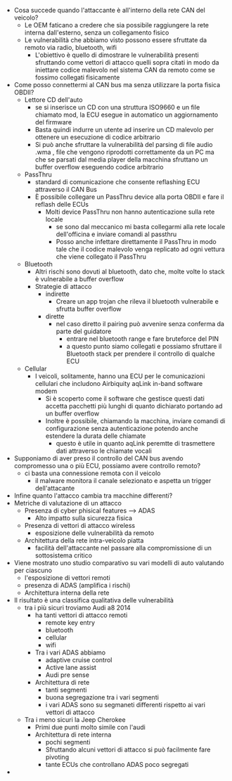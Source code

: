 - Cosa succede quando l'attaccante è all'interno della rete CAN del veicolo?
	- Le OEM faticano a credere che sia possibile raggiungere la rete interna dall'esterno, senza un collegamento fisico
	- Le vulnerabilità che abbiamo visto possono essere sfruttate da remoto via radio, bluetooth, wifi
		- L'obiettivo è quello di dimostrare le vulnerabilità presenti sfruttando come vettori di attacco quelli sopra citati in modo da iniettare codice malevolo nel sistema CAN da remoto come se fossimo collegati fisicamente
- Come posso connettermi al CAN bus ma senza utilizzare la porta fisica OBDII?
	- Lettore CD dell'auto
		- se si inserisce un CD con una struttura ISO9660 e un file chiamato mod, la ECU esegue in automatico un aggiornamento del firmware
		- Basta quindi indurre un utente ad inserire un CD malevolo per ottenere un esecuzione di codice arbitrario
		- Si può anche sfruttare la vulnerabilità del parsing di file audio .wma , file che vengono riprodotti correttamente da un PC ma che se parsati dal media player della macchina sfruttano un buffer overflow eseguendo codice arbitrario
	- PassThru
		- standard di comunicazione che consente reflashing ECU attraverso il CAN Bus
		- È possibile collegare un PassThru device alla porta OBDII e fare il reflash delle ECUs
			- Molti device PassThru non hanno autenticazione sulla rete locale
				- se sono dal meccanico mi basta collegarmi alla rete locale dell'officina e inviare comandi al passthru
				- Posso anche infettare direttamente il PassThru in modo tale che il codice malevolo venga replicato ad ogni vettura che viene collegato il PassThru
	- Bluetooth
		- Altri rischi sono dovuti al bluetooth, dato che, molte volte lo stack è vulnerabile a buffer overflow
		- Strategie di attacco
			- indirette
				- Creare un app trojan che rileva il bluetooth vulnerabile e sfrutta buffer overflow
			- dirette
				- nel caso diretto il pairing può avvenire senza conferma da parte del guidatore 
					- entrare nel bluetooth range e fare bruteforce del PIN
					- a questo punto siamo collegati e possiamo sfruttare il Bluetooth stack per prendere il controllo di qualche ECU
	- Cellular
		- I veicoli, solitamente, hanno una ECU per le comunicazioni cellulari che includono Airbiquity aqLink in-band software modem
			- Si è scoperto come il software che gestisce questi dati accetta pacchetti più lunghi di quanto dichiarato portando ad un buffer overflow
			- Inoltre è possibile, chiamando la macchina, inviare comandi di configurazione senza autenticazione potendo anche estendere la durata delle chiamate
				- questo è utile in quanto aqLink peremtte di trasmettere dati attraverso le chiamate vocali
- Supponiamo di aver preso il controllo del CAN bus avendo compromesso una o più ECU, possiamo avere controllo remoto?
	- ci basta una connessione remota con il veicolo
		- il malware monitora il canale selezionato e aspetta un trigger dell'attacante
- Infine quanto l'attacco cambia tra macchine differenti?
- Metriche di valutazione di un attacco
	- Presenza di cyber phisical features --> ADAS
		- Alto impatto sulla sicurezza fisica
	- Presenza di vettori di attacco wireless
		- esposizione delle vulnerabilità da remoto
	- Architettura della rete intra-veicolo piatta
		- facilità dell'attaccante nel passare alla compromissione di un sottosistema critico
- Viene mostrato uno studio comparativo su vari modelli di auto valutando per ciascuno 
	- l'esposizione di vettori remoti
	- presenza di ADAS (amplifica i rischi)
	- Architettura interna della rete
- Il risultato è una classifica qualitativa delle vulnerabilità
	- tra i più sicuri troviamo Audi a8 2014
		- ha tanti vettori di attacco remoti
			- remote key entry
			- bluetooth
			- cellular 
			- wifi
		- Tra i vari ADAS abbiamo
			- adaptive cruise control
			- Active lane assist
			- Audi pre sense
		- Architettura di rete
			- tanti segmenti
			- buona segregazione tra i vari segmenti 
			- i vari ADAS sono su segmaneti differenti rispetto ai vari vettori di attacco
	- Tra i meno sicuri la Jeep Cherokee
		- Primi due punti molto simile con l'audi
		- Architettura di rete interna
			- pochi segmenti
			- Sfruttando alcuni vettori di attacco si può facilmente fare pivoting
			- tante ECUs che controllano ADAS poco segregati
- 
